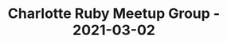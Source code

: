 ---
layout: post
title: Charlotte Ruby Meetup Group - 2021-03-02
datetime: '2021-03-02 19:00:00 -0500'
name: Charlotte Ruby Meetup Group
external_url: https://www.meetup.com/charlotte-rb/events/vtgdxryccfbdb/
online_event: false
year_month: 2021-03
---